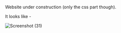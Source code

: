 Website under construction (only the css part though).

It looks like -

![Screenshot (31)](https://user-images.githubusercontent.com/77845945/151710437-85107c7a-7062-4928-bb35-f42424c6124e.png)
